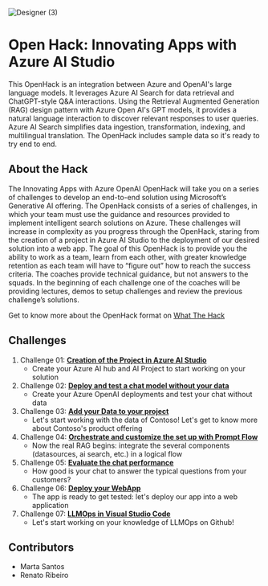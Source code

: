 ![Designer (3)](https://github.com/martaldsantos/AIAppsOpenHack/assets/44229401/d197b4df-986c-4952-bf44-699f2315ab3f)

# Open Hack: Innovating Apps with Azure AI Studio

This OpenHack is an integration between Azure and OpenAI's large language models. It leverages Azure AI Search for data retrieval and ChatGPT-style Q&A interactions. Using the Retrieval Augmented Generation (RAG)
design pattern with Azure Open AI's GPT models, it provides a natural language interaction to discover relevant responses to user queries. Azure AI Search simplifies data ingestion, transformation, indexing, and multilingual translation. The OpenHack includes sample data so it's ready to try end to end.

## About the Hack

The Innovating Apps with Azure OpenAI OpenHack will take you on a series of challenges to develop an end-to-end solution using Microsoft’s Generative AI offering. 
The OpenHack consists of a series of challenges, in which your team must use the guidance and resources provided to implement intelligent search solutions on Azure. These challenges will increase in complexity as you progress through the OpenHack, staring from the creation of a project in Azure AI Studio to the deployment of our desired solution into a web app.
The goal of this OpenHack is to provide you the ability to work as a team, learn from each other, with greater knowledge retention as each team will have to “figure out” how to reach the success criteria. The coaches provide technical guidance, but not answers to the 
squads. 
In the beginning of each challenge one of the coaches will be providing lectures, demos to setup challenges and review the previous challenge’s solutions.

Get to know more about the OpenHack format on [What The Hack](https://github.com/microsoft/WhatTheHack)

## Challenges
1. Challenge 01: **[Creation of the Project in Azure AI Studio](Challenge%201/readme.md)**
   - Create your Azure AI hub and AI Project to start working on your solution
2. Challenge 02: **[Deploy and test a chat model without your data](Challenge%202/readme.md)**
   - Create your Azure OpenAI deployments and test your chat without data
3. Challenge 03: **[Add your Data to your project](Challenge%203/readme.md)**
   - Let's start working with the data of Contoso! Let's get to know more about Contoso's product offering
4. Challenge 04: **[Orchestrate and customize the set up with Prompt Flow](Challenge%204/readme.md)**
   - Now the real RAG begins: integrate the several components (datasources, ai search, etc.) in a logical flow
5. Challenge 05: **[Evaluate the chat performance](Challenge%205/readme.md)**
   - How good is your chat to answer the typical questions from your customers?
6. Challenge 06: **[Deploy your WebApp](Challenge%206/readme.md)**
   - The app is ready to get tested: let's deploy our app into a web application
7. Challenge 07: **[LLMOps in Visual Studio Code](Challenge%207/readme.md)**
   - Let's start working on your knowledge of LLMOps on Github!


## Contributors

- Marta Santos
- Renato Ribeiro
